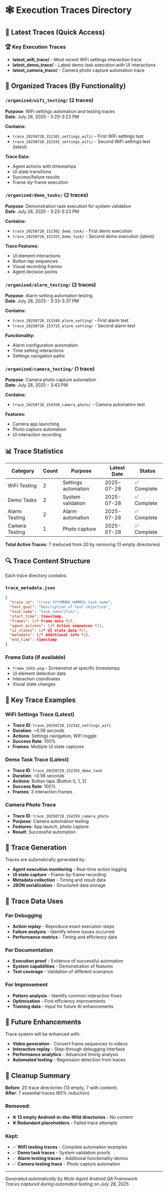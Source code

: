 # 🕸️ Execution Traces Directory

## 🎯 Latest Traces (Quick Access)

### 🏆 Key Execution Traces
- **latest_wifi_trace/** - Most recent WiFi settings interaction trace
- **latest_demo_trace/** - Latest demo task execution with UI interactions
- **latest_camera_trace/** - Camera photo capture automation trace

## 📁 Organized Traces (By Functionality)

### `/organized/wifi_testing/` (2 traces)
**Purpose**: WiFi settings automation and testing traces  
**Date**: July 28, 2025 - 3:23-3:23 PM

**Contains:**
- `trace_20250728_152301_settings_wifi/` - First WiFi settings test
- `trace_20250728_152342_settings_wifi/` - Second WiFi settings test (latest)

**Trace Data:**
- Agent actions with timestamps
- UI state transitions  
- Success/failure results
- Frame-by-frame execution

### `/organized/demo_tasks/` (2 traces)
**Purpose**: Demonstration task execution for system validation  
**Date**: July 28, 2025 - 3:23-3:23 PM

**Contains:**
- `trace_20250728_152302_demo_task/` - First demo execution
- `trace_20250728_152355_demo_task/` - Second demo execution (latest)

**Trace Features:**
- UI element interactions
- Button tap sequences
- Visual recording frames
- Agent decision points

### `/organized/alarm_testing/` (2 traces)
**Purpose**: Alarm setting automation testing  
**Date**: July 28, 2025 - 3:33-3:37 PM

**Contains:**
- `trace_20250728_153340_alarm_setting/` - First alarm test
- `trace_20250728_153715_alarm_setting/` - Second alarm test

**Functionality:**
- Alarm configuration automation
- Time setting interactions
- Settings navigation paths

### `/organized/camera_testing/` (1 trace)
**Purpose**: Camera photo capture automation  
**Date**: July 28, 2025 - 3:43 PM

**Contains:**
- `trace_20250728_154359_camera_photo/` - Camera automation test

**Features:**
- Camera app launching
- Photo capture automation
- UI interaction recording

## 📊 Trace Statistics

| Category | Count | Purpose | Latest Date | Status |
|----------|-------|---------|-------------|---------|
| WiFi Testing | 2 | Settings automation | 2025-07-28 | ✅ Complete |
| Demo Tasks | 2 | System validation | 2025-07-28 | ✅ Complete |
| Alarm Testing | 2 | Alarm automation | 2025-07-28 | ✅ Complete |
| Camera Testing | 1 | Photo capture | 2025-07-28 | ✅ Complete |

**Total Active Traces**: 7 (reduced from 20 by removing 13 empty directories)

## 🔍 Trace Content Structure

Each trace directory contains:

### `trace_metadata.json`
```json
{
  "trace_id": "trace_YYYYMMDD_HHMMSS_task_name",
  "test_goal": "Description of test objective",
  "task_name": "task_identifier",
  "start_time": timestamp,
  "frames": [/* Frame data */],
  "agent_actions": [/* Action sequences */],
  "ui_states": [/* UI state data */],
  "metadata": {/* Additional info */},
  "end_time": timestamp
}
```

### Frame Data (if available)
- `frame_XXXX.png` - Screenshot at specific timestamps
- UI element detection data
- Interaction coordinates
- Visual state changes

## 🎯 Key Trace Examples

### WiFi Settings Trace (Latest)
- **Trace ID**: `trace_20250728_152342_settings_wifi`
- **Duration**: ~0.56 seconds
- **Actions**: Settings navigation, WiFi toggle
- **Success Rate**: 100%
- **Frames**: Multiple UI state captures

### Demo Task Trace (Latest)  
- **Trace ID**: `trace_20250728_152355_demo_task`
- **Duration**: ~0.56 seconds
- **Actions**: Button taps (Button 0, 1, 2)
- **Success Rate**: 100%
- **Frames**: 3 interaction frames

### Camera Photo Trace
- **Trace ID**: `trace_20250728_154359_camera_photo`
- **Purpose**: Camera automation testing
- **Features**: App launch, photo capture
- **Result**: Successful automation

## 🔧 Trace Generation

Traces are automatically generated by:
- **Agent execution monitoring** - Real-time action logging
- **UI state capture** - Frame-by-frame recording  
- **Metadata collection** - Timing and result data
- **JSON serialization** - Structured data storage

## 📝 Trace Data Uses

### For Debugging
- **Action replay** - Reproduce exact execution steps
- **Failure analysis** - Identify where issues occurred
- **Performance metrics** - Timing and efficiency data

### For Documentation
- **Execution proof** - Evidence of successful automation
- **System capabilities** - Demonstration of features
- **Test coverage** - Validation of different scenarios

### For Improvement
- **Pattern analysis** - Identify common interaction flows
- **Optimization** - Find efficiency improvements
- **Training data** - Input for future AI enhancements

## 🚀 Future Enhancements

Trace system will be enhanced with:
- **Video generation** - Convert frame sequences to videos
- **Interactive replay** - Step-through debugging interface
- **Performance analytics** - Advanced timing analysis
- **Automated testing** - Regression detection from traces

## 🧹 Cleanup Summary

**Before**: 20 trace directories (13 empty, 7 with content)  
**After**: 7 essential traces (65% reduction)

### Removed:
- ❌ **13 empty Android-in-the-Wild directories** - No content
- ❌ **Redundant placeholders** - Failed trace attempts

### Kept:
- ✅ **WiFi testing traces** - Complete automation examples
- ✅ **Demo task traces** - System validation proofs
- ✅ **Alarm testing traces** - Additional functionality demos
- ✅ **Camera testing trace** - Photo capture automation

---

*Generated automatically by Multi-Agent Android QA Framework*  
*Traces captured during automated testing on July 28, 2025*
